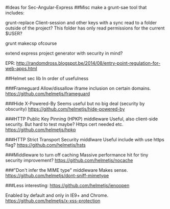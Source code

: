 #Ideas for Sec-Angular-Express 
##Misc
make a grunt-sae tool that includes:

grunt-replace 
Client-session and other keys with a sync read to a folder outside of the project?
This folder has only read permissions for the current $USER?

grunt makecsp ofcourse

extend express project generator with security in mind?

EPR:
http://randomdross.blogspot.be/2014/08/entry-point-regulation-for-web-apps.html

##Helmet sec lib
In order of usefulness

###Frameguard
Allow/dissallow iframe inclusion on certain domains. 
https://github.com/helmetjs/frameguard

###Hide X-Powered-By
Seems useful but no big deal (security by obscurity)
https://github.com/helmetjs/hide-powered-by

###HTTP Public Key Pinning (HPKP) middleware
Useful, also client-side security.
But hard to test maybe? Https cert needed etc.
https://github.com/helmetjs/hpkp

###HTTP Strict Transport Security middlware
Useful include with use https flag?
https://github.com/helmetjs/hsts

###Middleware to turn off caching
Massive performance hit for tiny security improvement?
https://github.com/helmetjs/nocache

###"Don't infer the MIME type" middleware
Makes sense.
https://github.com/helmetjs/dont-sniff-mimetype

###Less interesting:
https://github.com/helmetjs/ienoopen

Enabled by default and only in IE9+ and Chrome.
https://github.com/helmetjs/x-xss-protection

